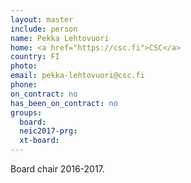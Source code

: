 ```yaml
---
layout: master
include: person
name: Pekka Lehtovuori
home: <a href="https://csc.fi">CSC</a>
country: FI
photo:
email: pekka-lehtovuori@csc.fi
phone:
on_contract: no
has_been_on_contract: no
groups:
  board:
  neic2017-prg:
  xt-board:
---
```

Board chair 2016-2017.
